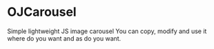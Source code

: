 # OJCarousel
Simple lightweight JS image carousel
You can copy, modify and use it where do you want and as do you want.
